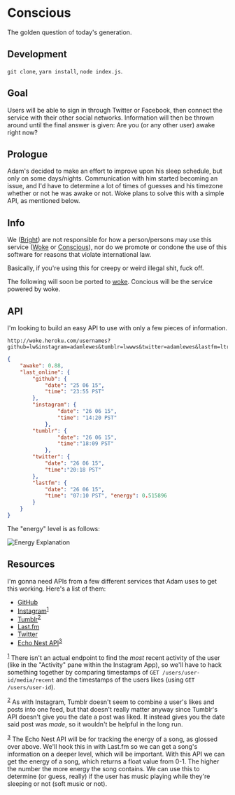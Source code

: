 Conscious
====

The golden question of today's generation.

Development
-----------

`git clone`, `yarn install`, `node index.js`.

Goal
----
Users will be able to sign in through Twitter or Facebook, then connect the service
with their other social networks. Information will then be thrown around until
the final answer is given: Are you (or any other user) awake right now?

Prologue
----------

Adam's decided to make an effort to improve upon his sleep schedule, but only on some days/nights. Communication with him started becoming an issue, and I'd have to determine
a lot of times of guesses and his timezone whether or not he was awake or not. Woke plans to solve this with a simple API, as mentioned below.

Info
----
We ([Bright](https://github.com/madebybright)) are not responsible for how a person/persons may use this service ([Woke](https://github.com/madebybright/woke/) or [Conscious](https://github.com/madebybright/conscious/)), nor do we promote or condone the use of this software for reasons that violate international law. 

Basically, if you're using this for creepy or weird illegal shit, fuck off.

The following will soon be ported to [woke](https://github.com/madebybright/woke). Concious will be the service powered by woke.

API
---

I'm looking to build an easy API to use with only a few pieces of information.

```
http://woke.heroku.com/usernames?github=lw&instagram=adamlewes&tumblr=lwwws&twitter=adamlewes&lastfm=ltrlly
```

```json
{
	"awake": 0.88,
	"last_online": {
		"github": {
			"date": "25 06 15",
			"time": "23:55 PST"
		},
		"instagram": {
				"date": "26 06 15",
				"time": "14:20 PST"
			},
		"tumblr": {
				"date": "26 06 15",
				"time":"18:09 PST"
			},
		"twitter": {
			"date": "26 06 15",
			"time":"20:18 PST"
		},
		"lastfm": {
			"date": "26 06 15",
			"time": "07:10 PST", "energy": 0.515896
		}
	}
}
```

The "energy" level is as follows:

![Energy Explanation](http://i.imgur.com/YgFwNxp.png)

Resources
---------

I'm gonna need APIs from a few different services that Adam uses to get this
working. Here's a list of them:

- [GitHub](https://developer.github.com/v3/)
- [Instagram](https://instagram.com/developer/endpoints/users/)<sup><a href="#fn1" id="f1">1</a></sup>
- [Tumblr](https://www.tumblr.com/docs/en/api/v2)<sup><a href="#fn2" id="f2">2</a></sup>
- [Last.fm](http://www.last.fm/api)
- [Twitter](https://dev.twitter.com/)
- [Echo Nest API](http://developer.echonest.com/docs/v4)<sup><a href="#fn3" id="f3">3</a></sup>

<sup><a href="#f1">1</a></sup> There isn't an actual endpoint to find the *most* recent activity of the user (like in the "Activity" pane within the Instagram App), so we'll have to hack something together by comparing timestamps of `GET /users/user-id/media/recent` and the timestamps of the users likes (using `GET /users/user-id`).

<sup><a href="#f1">2</a></sup> As with Instagram, Tumblr doesn't seem to combine a user's likes and posts into one feed, but that doesn't really matter anyway since Tumblr's API doesn't give you the date a post was liked. It instead gives you the date said post was *made*, so it wouldn't be helpful in the long run.

<sup><a href="#f3">3</a></sup> The Echo Nest API will be for tracking the energy of a song, as glossed over above. We'll hook this in with Last.fm so we can get a song's information on a deeper level, which will be important. With this API we can get the energy of a song, which returns a float value from 0-1. The higher the number the more energy the song contains. We can use this to determine (or guess, really) if the user has music playing while they're sleeping or not (soft music or not).
